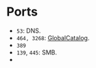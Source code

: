 # Ports

- `53`: DNS.
- `464, 3268`: [GlobalCatalog](https://theitbros.com/global-catalog-active-directory/).
- `389`
- `139`, `445`: SMB.
- 

